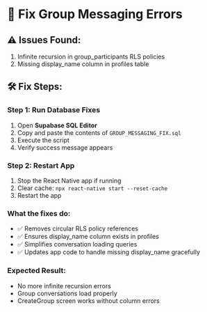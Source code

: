 # 🔧 Fix Group Messaging Errors

## ⚠️ **Issues Found:**
1. Infinite recursion in group_participants RLS policies
2. Missing display_name column in profiles table  

## 🛠️ **Fix Steps:**

### Step 1: Run Database Fixes
1. Open **Supabase SQL Editor**
2. Copy and paste the contents of `GROUP_MESSAGING_FIX.sql`
3. Execute the script
4. Verify success message appears

### Step 2: Restart App
1. Stop the React Native app if running
2. Clear cache: `npx react-native start --reset-cache`
3. Restart the app

### What the fixes do:
- ✅ Removes circular RLS policy references
- ✅ Ensures display_name column exists in profiles
- ✅ Simplifies conversation loading queries  
- ✅ Updates app code to handle missing display_name gracefully

### Expected Result:
- No more infinite recursion errors
- Group conversations load properly
- CreateGroup screen works without column errors 
